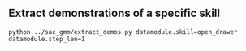 ## Extract demonstrations of a specific skill
```
python ../sac_gmm/extract_demos.py datamodule.skill=open_drawer datamodule.step_len=1
```